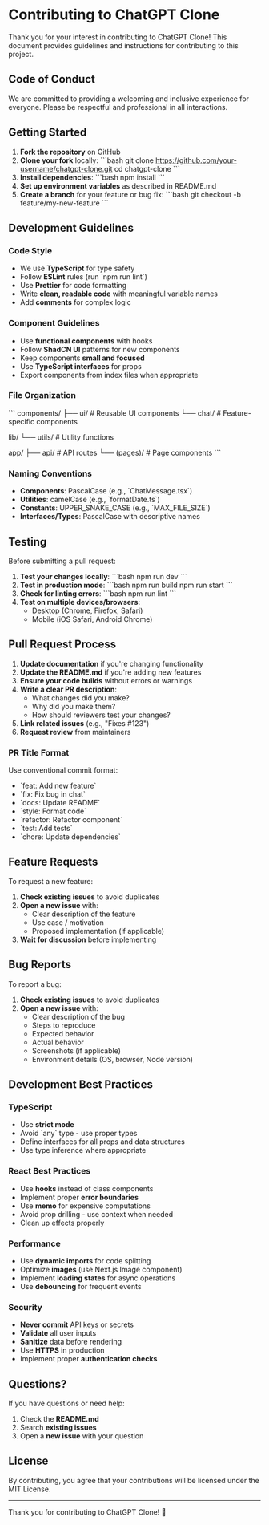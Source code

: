 # Contributing to ChatGPT Clone

Thank you for your interest in contributing to ChatGPT Clone! This document provides guidelines and instructions for contributing to this project.

## Code of Conduct

We are committed to providing a welcoming and inclusive experience for everyone. Please be respectful and professional in all interactions.

## Getting Started

1. **Fork the repository** on GitHub
2. **Clone your fork** locally:
   \`\`\`bash
   git clone https://github.com/your-username/chatgpt-clone.git
   cd chatgpt-clone
   \`\`\`
3. **Install dependencies**:
   \`\`\`bash
   npm install
   \`\`\`
4. **Set up environment variables** as described in README.md
5. **Create a branch** for your feature or bug fix:
   \`\`\`bash
   git checkout -b feature/my-new-feature
   \`\`\`

## Development Guidelines

### Code Style

- We use **TypeScript** for type safety
- Follow **ESLint** rules (run \`npm run lint\`)
- Use **Prettier** for code formatting
- Write **clean, readable code** with meaningful variable names
- Add **comments** for complex logic

### Component Guidelines

- Use **functional components** with hooks
- Follow **ShadCN UI** patterns for new components
- Keep components **small and focused**
- Use **TypeScript interfaces** for props
- Export components from index files when appropriate

### File Organization

\`\`\`
components/
├── ui/ # Reusable UI components
└── chat/ # Feature-specific components

lib/
└── utils/ # Utility functions

app/
├── api/ # API routes
└── (pages)/ # Page components
\`\`\`

### Naming Conventions

- **Components**: PascalCase (e.g., \`ChatMessage.tsx\`)
- **Utilities**: camelCase (e.g., \`formatDate.ts\`)
- **Constants**: UPPER_SNAKE_CASE (e.g., \`MAX_FILE_SIZE\`)
- **Interfaces/Types**: PascalCase with descriptive names

## Testing

Before submitting a pull request:

1. **Test your changes locally**:
   \`\`\`bash
   npm run dev
   \`\`\`
2. **Test in production mode**:
   \`\`\`bash
   npm run build
   npm run start
   \`\`\`
3. **Check for linting errors**:
   \`\`\`bash
   npm run lint
   \`\`\`
4. **Test on multiple devices/browsers**:
   - Desktop (Chrome, Firefox, Safari)
   - Mobile (iOS Safari, Android Chrome)

## Pull Request Process

1. **Update documentation** if you're changing functionality
2. **Update the README.md** if you're adding new features
3. **Ensure your code builds** without errors or warnings
4. **Write a clear PR description**:
   - What changes did you make?
   - Why did you make them?
   - How should reviewers test your changes?
5. **Link related issues** (e.g., "Fixes #123")
6. **Request review** from maintainers

### PR Title Format

Use conventional commit format:

- \`feat: Add new feature\`
- \`fix: Fix bug in chat\`
- \`docs: Update README\`
- \`style: Format code\`
- \`refactor: Refactor component\`
- \`test: Add tests\`
- \`chore: Update dependencies\`

## Feature Requests

To request a new feature:

1. **Check existing issues** to avoid duplicates
2. **Open a new issue** with:
   - Clear description of the feature
   - Use case / motivation
   - Proposed implementation (if applicable)
3. **Wait for discussion** before implementing

## Bug Reports

To report a bug:

1. **Check existing issues** to avoid duplicates
2. **Open a new issue** with:
   - Clear description of the bug
   - Steps to reproduce
   - Expected behavior
   - Actual behavior
   - Screenshots (if applicable)
   - Environment details (OS, browser, Node version)

## Development Best Practices

### TypeScript

- Use **strict mode**
- Avoid \`any\` type - use proper types
- Define interfaces for all props and data structures
- Use type inference where appropriate

### React Best Practices

- Use **hooks** instead of class components
- Implement proper **error boundaries**
- Use **memo** for expensive computations
- Avoid prop drilling - use context when needed
- Clean up effects properly

### Performance

- Use **dynamic imports** for code splitting
- Optimize **images** (use Next.js Image component)
- Implement **loading states** for async operations
- Use **debouncing** for frequent events

### Security

- **Never commit** API keys or secrets
- **Validate** all user inputs
- **Sanitize** data before rendering
- Use **HTTPS** in production
- Implement proper **authentication checks**

## Questions?

If you have questions or need help:

1. Check the **README.md**
2. Search **existing issues**
3. Open a **new issue** with your question

## License

By contributing, you agree that your contributions will be licensed under the MIT License.

---

Thank you for contributing to ChatGPT Clone! 🎉

